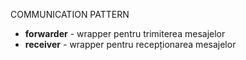 COMMUNICATION PATTERN

- **forwarder** - wrapper pentru trimiterea mesajelor
- **receiver** - wrapper pentru recepționarea mesajelor